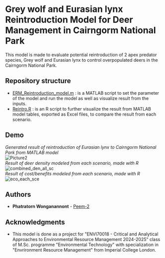 # Grey wolf and Eurasian lynx Reintroduction Model for Deer Management in Cairngorm National Park

This model is made to evaluate potential reintroduction of 2 apex predator species, Grey wolf and Eurasian lynx to control overpopulated deers in the Cairngorm National Park.

## Repository structure

- [ERM_Reintroduction_model.m](https://github.com/Peem-2/ERM-Reintroduction-model/blob/main/ERM_Reintroduction_model.m) : is a MATLAB script to set the parameter of the model and run the model as well as visualize result from the inputs.
- [Reintro.R](https://github.com/Peem-2/ERM-Reintroduction-model/blob/main/Reintro.R) : is an R script to further visualize the result from MATLAB model tables, exported as Excel files, to compare the result from each scenario.

## Demo
*Generated result of reintroduction of Eurasian lynx to Cairngorm National Park from MATLAB model*  <br />
![Picture2](https://github.com/user-attachments/assets/aac04e17-5c47-4870-92fe-bf75610a0de3) <br />
*Result of deer density modeled from each scenario, made with R*  <br />
![combined_den_all_sc](https://github.com/user-attachments/assets/95f532d2-849b-4e22-84ba-5f4abea9be55) <br />
*Result of cost/benefits modeled from each scenario, made with R*
![eco_each_sce](https://github.com/user-attachments/assets/4321b40b-9b13-4e9e-9acb-dbc2d98173ce) <br />

## Authors

  - **Phatratorn Wonganannont** - 
    [Peem-2](https://github.com/Peem-2)

## Acknowledgments

  - This model is done as a project for "ENVI70018 - Critical and Analytical Approaches to Environmental Resource Management 2024-2025" class of M.Sc. programme "Environmental Technology" with specialization in "Envrironment Resource Management" from Imperial College London. 
